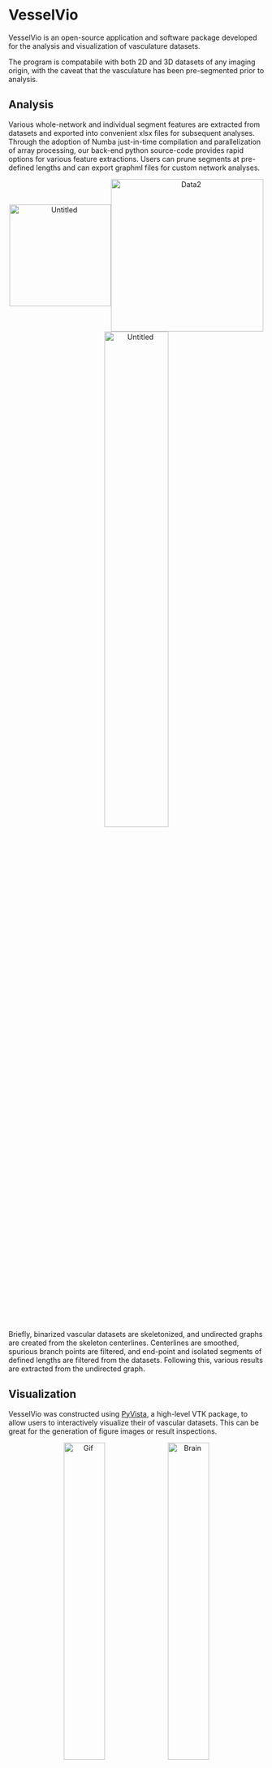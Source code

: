 # VesselVio
VesselVio is an open-source application and software package developed for the analysis and visualization of vasculature datasets. 

The program is compatabile with both 2D and 3D datasets of any imaging origin, with the caveat that the vasculature has been pre-segmented prior to analysis.

## Analysis
Various whole-network and individual segment features are extracted from datasets and exported into convenient xlsx files for subsequent analyses. Through the adoption of Numba just-in-time compilation and parallelization of array processing, our back-end python source-code provides rapid options for various feature extractions. Users can prune segments at pre-defined lengths and can export graphml files for custom network analyses.

<p align="center">
  <img align="center" height="200" alt="Untitled" src="https://user-images.githubusercontent.com/70919881/121594866-a369c100-ca0b-11eb-9e17-f59a55763a98.png" /><img align="center" height="300" alt="Data2" src="https://user-images.githubusercontent.com/70919881/121596339-4ff87280-ca0d-11eb-94e9-818d6928f070.png" />
  
<img align="center" width="50%" alt="Untitled" src="https://i.imgur.com/szFAVii.png" />
</p>

Briefly, binarized vascular datasets are skeletonized, and undirected graphs are created from the skeleton centerlines. Centerlines are smoothed, spurious branch points are filtered, and end-point and isolated segments of defined lengths are filtered from the datasets. Following this, various results are extracted from the undirected graph.


## Visualization
VesselVio was constructed using [PyVista](https://github.com/pyvista/pyvista), a high-level VTK package, to allow users to interactively visualize their of vascular datasets. This can be great for the generation of figure images or result inspections.

<p align="center">
  <img width="40%" alt="Gif" src="https://user-images.githubusercontent.com/70919881/121599185-b337d400-ca10-11eb-8d66-1b1bb1e0040c.mp4" /> <img width="40%" alt="Brain" src="https://user-images.githubusercontent.com/70919881/121599523-28a3a480-ca11-11eb-8340-c29350998f02.mp4">
  
  <img align="center" width="70%" alt="Untitled" src="https://i.imgur.com/wnxSylE.png" />
  
</p>


Any suggestions, improvements, or comments should be directed to Jacob Bumgarner.

If you use VesselVio in your research, please cite our [pre-print publication](https://www.researchsquare.com/article/rs-608609/v1).

https://www.researchsquare.com/article/rs-608609/v1


